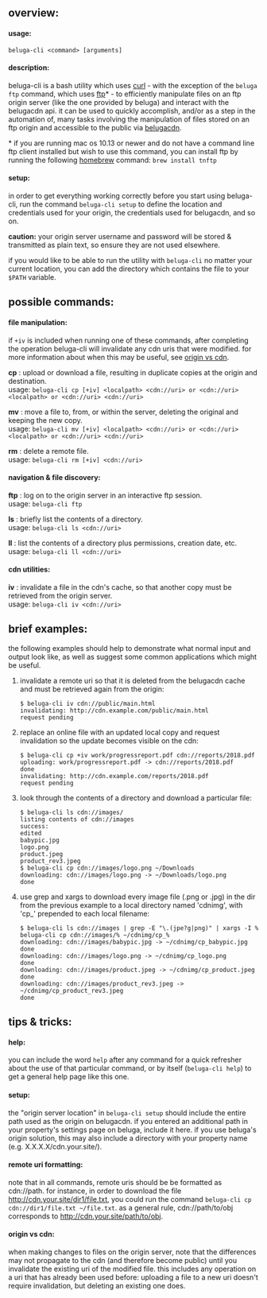 ## overview:

#### usage:
`beluga-cli <command> [arguments]`

#### description:
beluga-cli is a bash utility which uses [curl](https://curl.haxx.se/) - with the exception of the `beluga ftp` command, which uses [ftp](https://www.gnu.org/software/inetutils/)\* - to efficiently manipulate files on an ftp origin server (like the one provided by beluga) and interact with the belugacdn api. it can be used to quickly accomplish, and/or as a step in the automation of, many tasks involving the manipulation of files stored on an ftp origin and accessible to the public via [belugacdn](http://www.belugacdn.com/).

\* if you are running mac os 10.13 or newer and do not have a command line ftp client installed but wish to use this command, you can install ftp by running the following [homebrew](https://brew.sh/) command: `brew install tnftp`

#### setup:
in order to get everything working correctly before you start using beluga-cli, run the command `beluga-cli setup` to define the location and credentials used for your origin, the credentials used for belugacdn, and so on.  

**caution:** your origin server username and password will be stored & transmitted as plain text, so ensure they are not used elsewhere.

if you would like to be able to run the utility with `beluga-cli` no matter your current location, you can add the directory which contains the file to your `$PATH` variable.

## possible commands:

#### file manipulation:

if `+iv` is included when running one of these commands, after completing the operation beluga-cli will invalidate any cdn uris that were modified. for more information about when this may be useful, see [origin vs cdn](#origin-vs-cdn).

**cp** : upload or download a file, resulting in duplicate copies at the origin and destination.  
usage: `beluga-cli cp [+iv] <localpath> <cdn://uri> or <cdn://uri> <localpath> or <cdn://uri> <cdn://uri>`

**mv** : move a file to, from, or within the server, deleting the original and keeping the new copy.  
usage: `beluga-cli mv [+iv] <localpath> <cdn://uri> or <cdn://uri> <localpath> or <cdn://uri> <cdn://uri>`

**rm** : delete a remote file.  
usage: `beluga-cli rm [+iv] <cdn://uri>`

#### navigation & file discovery:

**ftp** : log on to the origin server in an interactive ftp session.  
usage: `beluga-cli ftp`

**ls** : briefly list the contents of a directory.  
usage: `beluga-cli ls <cdn://uri>`

**ll** : list the contents of a directory plus permissions, creation date, etc.  
usage: `beluga-cli ll <cdn://uri>`

#### cdn utilities:

**iv** : invalidate a file in the cdn's cache, so that another copy must be retrieved from the origin server.  
usage: `beluga-cli iv <cdn://uri>`

## brief examples:

the following examples should help to demonstrate what normal input and output look like, as well as suggest some common applications which might be useful.

1. invalidate a remote uri so that it is deleted from the belugacdn cache and must be retrieved again from the origin:

   ```
   $ beluga-cli iv cdn://public/main.html
   invalidating: http://cdn.example.com/public/main.html
   request pending
   ```
2. replace an online file with an updated local copy and request invalidation so the update becomes visible on the cdn:

   ```
   $ beluga-cli cp +iv work/progressreport.pdf cdn://reports/2018.pdf
   uploading: work/progressreport.pdf -> cdn://reports/2018.pdf
   done
   invalidating: http://cdn.example.com/reports/2018.pdf
   request pending
   ```
   
3. look through the contents of a directory and download a particular file:

   ```
   $ beluga-cli ls cdn://images/
   listing contents of cdn://images
   success:
   edited
   babypic.jpg
   logo.png
   product.jpeg
   product_rev3.jpeg
   $ beluga-cli cp cdn://images/logo.png ~/Downloads
   downloading: cdn://images/logo.png -> ~/Downloads/logo.png
   done
   ```
   
4. use grep and xargs to download every image file (.png or .jpg) in the dir from the previous example to a local directory named 'cdnimg', with 'cp_' prepended to each local filename:
 
   ```
   $ beluga-cli ls cdn://images | grep -E "\.(jpe?g|png)" | xargs -I % beluga-cli cp cdn://images/% ~/cdnimg/cp_%
   downloading: cdn://images/babypic.jpg -> ~/cdnimg/cp_babypic.jpg
   done
   downloading: cdn://images/logo.png -> ~/cdnimg/cp_logo.png
   done
   downloading: cdn://images/product.jpeg -> ~/cdnimg/cp_product.jpeg
   done
   downloading: cdn://images/product_rev3.jpeg -> ~/cdnimg/cp_product_rev3.jpeg
   done
   ```

## tips & tricks:

#### help:
you can include the word `help` after any command for a quick refresher about the use of that particular command, or by itself (`beluga-cli help`) to get a general help page like this one.

#### setup:
the "origin server location" in `beluga-cli setup` should include the entire path used as the origin on belugacdn. if you entered an additional path in your property's settings page on beluga, include it here. if you use beluga's origin solution, this may also include a directory with your property name (e.g. X.X.X.X/cdn.your.site/).

#### remote uri formatting:
note that in all commands, remote uris should be be formatted as cdn://path. for instance, in order to download the file http://cdn.your.site/dir1/file.txt, you could run the command `beluga-cli cp cdn://dir1/file.txt ~/file.txt`. as a general rule, cdn://path/to/obj corresponds to http://cdn.your.site/path/to/obj.

#### origin vs cdn:
when making changes to files on the origin server, note that the differences may not propagate to the cdn (and therefore become public) until you invalidate the existing uri of the modified file. this includes any operation on a uri that has already been used before: uploading a file to a new uri doesn't require invalidation, but deleting an existing one does.

